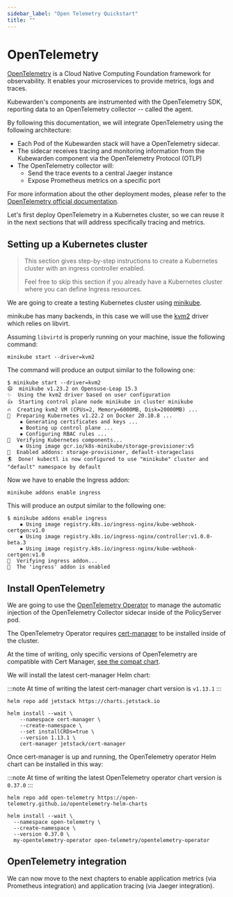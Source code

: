 ```yaml
---
sidebar_label: "Open Telemetry Quickstart"
title: ""
---
```


# OpenTelemetry

[OpenTelemetry](https://opentelemetry.io/) is a Cloud Native Computing Foundation framework for
observability. It enables your microservices to provide metrics, logs and traces.

Kubewarden's components are instrumented with the OpenTelemetry SDK, reporting data to an
OpenTelemetry collector -- called the agent.

By following this documentation, we will integrate OpenTelemetry using the following architecture:

- Each Pod of the Kubewarden stack will have a OpenTelemetry sidecar.
- The sidecar receives tracing and monitoring information from the Kubewarden component via the OpenTelemetry Protocol (OTLP)
- The OpenTelemetry collector will:
  - Send the trace events to a central Jaeger instance
  - Expose Prometheus metrics on a specific port

For more information about the other deployment modes, please refer to the [OpenTelemetry official
documentation](https://opentelemetry.io/docs/).

Let's first deploy OpenTelemetry in a Kubernetes cluster, so we can reuse it in the next sections
that will address specifically tracing and metrics.

## Setting up a Kubernetes cluster

> This section gives step-by-step instructions to create a
> Kubernetes cluster with an ingress controller enabled.
>
> Feel free to skip this section if you already have a Kubernetes
> cluster where you can define Ingress resources.

We are going to create a testing Kubernetes cluster using [minikube](https://minikube.sigs.k8s.io/docs/).

minikube has many backends, in this case we will use the
[kvm2](https://minikube.sigs.k8s.io/docs/drivers/kvm2/) driver
which relies on libvirt.

Assuming `libvirtd` is properly running on your machine, issue the
following command:

```console
minikube start --driver=kvm2
```

The command will produce an output similar to the following one:

```console
$ minikube start --driver=kvm2
😄  minikube v1.23.2 on Opensuse-Leap 15.3
✨  Using the kvm2 driver based on user configuration
👍  Starting control plane node minikube in cluster minikube
🔥  Creating kvm2 VM (CPUs=2, Memory=6000MB, Disk=20000MB) ...
🐳  Preparing Kubernetes v1.22.2 on Docker 20.10.8 ...
    ▪ Generating certificates and keys ...
    ▪ Booting up control plane ...
    ▪ Configuring RBAC rules ...
🔎  Verifying Kubernetes components...
    ▪ Using image gcr.io/k8s-minikube/storage-provisioner:v5
🌟  Enabled addons: storage-provisioner, default-storageclass
🏄  Done! kubectl is now configured to use "minikube" cluster and "default" namespace by default
```

Now we have to enable the Ingress addon:

```console
minikube addons enable ingress
```

This will produce an output similar to the following one:

```console
$ minikube addons enable ingress
    ▪ Using image registry.k8s.io/ingress-nginx/kube-webhook-certgen:v1.0
    ▪ Using image registry.k8s.io/ingress-nginx/controller:v1.0.0-beta.3
    ▪ Using image registry.k8s.io/ingress-nginx/kube-webhook-certgen:v1.0
🔎  Verifying ingress addon...
🌟  The 'ingress' addon is enabled
```

## Install OpenTelemetry

We are going to use the [OpenTelemetry Operator](https://github.com/open-telemetry/opentelemetry-operator)
to manage the automatic injection of the OpenTelemetry Collector sidecar
inside of the PolicyServer pod.

The OpenTelemetry Operator requires [cert-manager](https://cert-manager.io/docs/installation/)
to be installed inside of the cluster.

At the time of writing, only specific versions of OpenTelemetry are compatible
with Cert Manager, [see the compat chart](https://github.com/open-telemetry/opentelemetry-operator#opentelemetry-operator-vs-kubernetes-vs-cert-manager).

We will install the latest cert-manager Helm chart:

:::note
At time of writing the latest cert-manager chart version is `v1.13.1`
:::

```console
helm repo add jetstack https://charts.jetstack.io

helm install --wait \
    --namespace cert-manager \
    --create-namespace \
    --set installCRDs=true \
    --version 1.13.1 \
    cert-manager jetstack/cert-manager
```

Once cert-manager is up and running, the OpenTelemetry operator Helm chart can be installed in this way:

:::note
At time of writing the latest OpenTelemetry operator chart version is `0.37.0`
:::

```console
helm repo add open-telemetry https://open-telemetry.github.io/opentelemetry-helm-charts

helm install --wait \
  --namespace open-telemetry \
  --create-namespace \
  --version 0.37.0 \
  my-opentelemetry-operator open-telemetry/opentelemetry-operator
```

## OpenTelemetry integration

We can now move to the next chapters to enable application metrics (via Prometheus
integration) and application tracing (via Jaeger integration).

